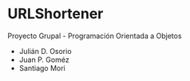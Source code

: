 # URLShortener

Proyecto Grupal - Programación Orientada a Objetos
- Julián D. Osorio
- Juan P. Goméz
- Santiago Mori
